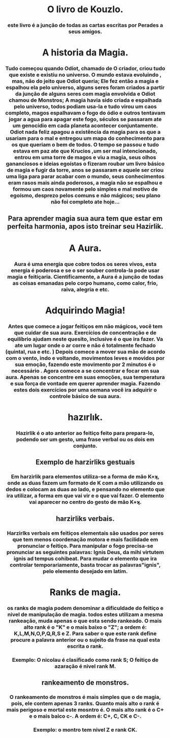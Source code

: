 <center>
   <h1>O livro de Kouzlo.</h1>
     <h3>este livro é a junção de todas as cartas escritas por Perades a seus amigos.</h3>
  <h1>A historia da Magia.</h1>
      <h3>Tudo começou quando Odiot, chamado de O criador, criou tudo que existe e existiu no universo. O mundo estava evoluindo , mas, não do jeito que Odiot queria; Ele fez então a magia e espalhou ela pelo universo, alguns seres foram criados a partir da junção de alguns seres com magia envolvida e Odiot chamou de Monstros; A magia havia sido criada e espalhada pelo universo, todos podiam usa-la e tudo virou um caos completo, magos espalhavam o fogo do ódio e outros tentavam jogar a agua para apagar este fogo, séculos se passaram ate um genocídio em cada planeta acontecer conjuntamente. Odiot nada feliz apagou a existência da magia para os que a usariam para o mal e entregou um mapa do conhecimento para os que queriam o bem de todos. O tempo se passou e tudo estava em paz ate que Krucios ,um ser mal intencionado, entrou em uma torre de magos e viu a magia, seus olhos gananciosos e ideias egoístas o fizeram roubar um livro básico de magia e fugir da torre, anos se passaram e aquele ser criou uma liga para parar acabar com o mundo, seus conhecimentos eram rasos mais ainda poderosos, a magia não se espalhou e formou um caos novamente pelo simples e mal motivo de egoísmo, desprezo pelos comuns e não mágicos; seu plano não foi completo ate hoje...</h3>
  <h2>Para aprender magia sua aura tem que estar em perfeita harmonia, apos isto treinar seu Hazirlik.</h2>
  <h1>A Aura.</h1>
      <h3>Aura é uma energia que cobre todos os seres vivos, esta energia é poderosa e se o ser souber controla-la pode usar magia e feitiçaria. Cientificamente, a Aura é a junção de todas as coisas emanadas pelo corpo humano, como calor, frio, raiva, alegria e etc.</h3>
  <h1>Adquirindo Magia!</h1>
     <h3>Antes que comece a jogar feitiços em não mágicos, você tem que cuidar de sua aura. Exercícios de concentração e de equilíbrio ajudam neste quesito, inclusive é o que ira fazer. Va ate um lugar onde o ar corre e não é totalmente fechado (quintal, rua e etc. ) Depois comece a mover sua mão de acordo com o vento, indo e voltando, movimentos leves e movidos por sua emoção, fazendo este movimento por 2 minutos é o necessário . Agora comece a se concentrar e focar em sua aura. Apenas se concentre em suas emoções, sua temperatura e sua força de vontade em querer aprender magia. Fazendo estes dois exercícios por uma semana você ira adquirir o controle básico de sua aura.</h3>
 <h1>hazırlık.</h1>
     <h3>Hazirlik é o ato anterior ao feitiço feito para prepara-lo, podendo ser um gesto, uma frase verbal ou os dois em conjunto.</h3> 
  <h2>Exemplo de harzirliks gestuais</h2>
     <h3>Em harzirlik para elementos utiliza-se a forma de mão K+ʞ, onde as duas fazem um formato de K com a mão utilizando os dedos e colocam as duas ao lado, e pensando no elemento que ira utilizar, a forma em que vai vir e o que vai fazer. O elemento  vai aparecer no centro do gesto de mão K+ʞ.</h3>
  <h2>harzirliks verbais.</h2>
     <h3>Harzirlks verbais em feitiços elementais são usados por seres que tem menos coordenação motora e mais facilidade em pronunciar o feitiço. Para manipular o fogo precisa-se pronunciar as seguintes palavras: Ignis Deus, da mihi virtutem ignis ad tempus cohibeat. Para mudar o elemento que ira controlar temporariamente, basta trocar as palavras"ignis", pelo elemento desejado em latim.</h3>
 <h1>Ranks de magia.</h1>
     <h3>os ranks de magia podem denominar a dificuldade do feitiço e nivel de manipulação de magia. todos estes utilizam a mesma rankeação, muda apenas o que esta sendo rankeado. O mais alto rank é o "K" e o mais baixo o "Z"; a ordem é: K,L,M,N,O,P,Q,R,S e Z. Para saber o que este rank define procure a palavra anterior ou o sujeito da frase na qual esta escrita o rank.</h3> 
     <h3>Exemplo: O nicolau é clasificado como rank S; O feitiço de azaração é nivel rank M.</h3>
  <h2>rankeamento de monstros.</h3>
     <h3>O rankeamento de monstros é mais simples que o de magia, pois, ele contem apenas 3 ranks. Quanto mais alto o rank é mais perigoso e mortal este mosntro é. O mais alto rank é o C+ e o mais baico c-. A ordem é: C+, C, CK e C-.</h3>
 <h3>Exemplo: o montro tem nivel Z e rank CK. </h3>
